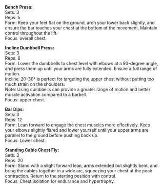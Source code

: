 **Bench Press:**<br>
Sets: 3<br>
Reps: 5<br>
Form: Keep your feet flat on the ground, arch your lower back slightly, and ensure the bar touches your chest at the bottom of the movement. Maintain control throughout the lift.<br>
Focus: overall chest.<br>

**Incline Dumbbell Press:**<br>
Sets: 3<br>
Reps: 8<br>
Form: Lower the dumbbells to chest level with elbows at a 90-degree angle, and press them up until your arms are fully extended. Ensure a full range of motion.<br>
Incline: 20–30° is perfect for targeting the upper chest without putting too much strain on the shoulders.<br>
Note: Using dumbbells can provide a greater range of motion and better muscle activation compared to a barbell.<br>
Focus: upper chest.<br>

**Bar Dips:**<br>
Sets: 3<br>
Reps: 12<br>
Form: Lean forward to engage the chest muscles more effectively. Keep your elbows slightly flared and lower yourself until your upper arms are parallel to the ground before pushing back up.<br>
Focus: Lower chest.<br>

**Standing Cable Chest Fly:**<br>
Sets: 3<br>
Reps: 20<br>
Form: Stand with a slight forward lean, arms extended but slightly bent, and bring the cables together in a wide arc, squeezing your chest at the peak contraction. Return to the starting position with control.<br>
Focus: Chest isolation for endurance and hypertrophy.<br>
